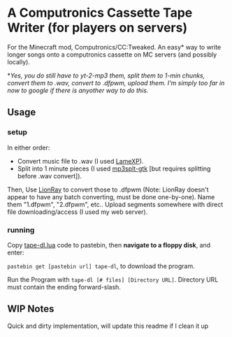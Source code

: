 # A Computronics Cassette Tape Writer (for players on servers)
For the Minecraft mod, Computronics/CC:Tweaked. 
An easy* way to write longer songs onto a computronics cassette on MC servers (and possibly locally).

\**Yes, you do still have to yt-2-mp3 them, split them to 1-min chunks, convert them to .wav, convert to .dfpwm, upload them. 
I'm simply too far in now to google if there is anyother way to do this.*

## Usage
### setup
In either order:  
* Convert music file to .wav (I used [LameXP](https://github.com/lordmulder/LameXP)).
* Split into 1 minute pieces (I used [mp3splt-gtk](http://mp3splt.sourceforge.net/mp3splt_page/home.php) [but requires splitting before .wav convert]).  

Then, Use [LionRay](https://github.com/gamax92/LionRay) to convert those to .dfpwm 
(Note: LionRay doesn't appear to have any batch converting, must be done one-by-one). Name them "1.dfpwm", "2.dfpwm", etc..
Upload segments somewhere with direct file downloading/access (I used my web server).

### running
Copy [tape-dl.lua](https://github.com/RVRX/computronics-tape-write/blob/master/tape-dl.lua) code to pastebin, 
then **navigate to a floppy disk**, and enter:  

``pastebin get [pastebin url] tape-dl``, to download the program.  

Run the Program with
``tape-dl [# files] [Directory URL]``. Directory URL must contain the ending forward-slash.   




## WIP Notes
Quick and dirty implementation, will update this readme if I clean it up
